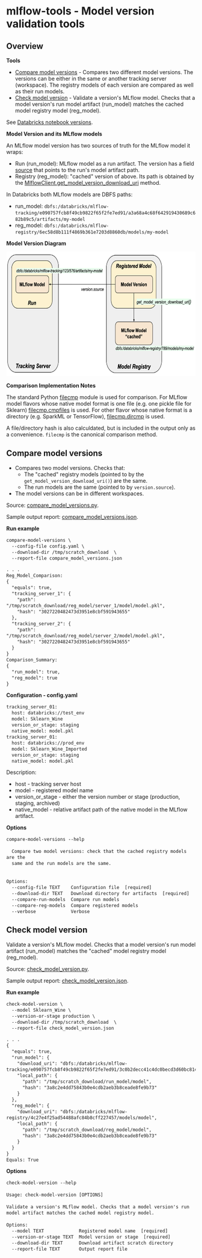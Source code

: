 # mlflow-tools - Model version validation tools


## Overview

**Tools**
* [Compare model versions](#Compare-model-versions) - Compares two different model versions. The versions can be
either in the same or another tracking server (workspace). 
The registry models of each version are compared as well as their run models.
* [Check model version](#Check-model-version) - Validate a version's MLflow model. Checks that a model version's run model artifact (run_model) matches the cached model registry model (reg_model).

See [Databricks notebook versions](databricks_notebooks/check_version).

**Model Version and its MLflow models**

An MLflow model version has two sources of truth for the MLflow model it wraps:
* Run (run_model): MLflow model as a run artifact. 
The version has a field [source](https://mlflow.org/docs/latest/python_api/mlflow.entities.html#mlflow.entities.model_registry.ModelVersion.source) that points to the run's model artifact path.
* Registry (reg_model): "cached" version of above. Its path is obtained by the 
[MlflowClient.get_model_version_download_uri](https://mlflow.org/docs/latest/python_api/mlflow.client.html#mlflow.client.MlflowClient.get_model_version_download_uri) method.

In Databricks both MLflow models are DBFS paths:
* run_model: `dbfs:/databricks/mlflow-tracking/e090757fcb8f49cb9822f65f2fe7ed91/a3a68a4c68f642919430689c682b89c5/artifacts/my-model`
* reg_model: `dbfs:/databricks/mlflow-registry/6ec58d8b111f4869b361e7203d8860db/models/my-model`


**Model Version Diagram**

<img src="docs/MLflow_Model_Version.png" height="330" />

**Comparison Implementation Notes**

The standard Python [filecmp](https://docs.python.org/3/library/filecmp.html) module is used for comparison.
For MLflow model flavors whose native model format is one file (e.g. one pickle file for Sklearn) 
[filecmp.cmpfiles](https://docs.python.org/3/library/filecmp.html#filecmp.cmpfiles)  is used.
For other flavor whose native format is a directory (e.g. SparkML or TensorFlow), [filecmp.dircmp](https://docs.python.org/3/library/filecmp.html#filecmp.dircmp) is used.

A file/directory hash is also calculdated, but is included in the output only as a convenience. 
`filecmp` is the canonical comparison method.


## Compare model versions

* Compares two model versions. Checks that:
  * The "cached" registry models (pointed to by the `get_model_version_download_uri()`) are the same.
  * The run models are the same (pointed to by `version.source`).
* The model versions can be in different workspaces.

Source: [compare_model_versions.py](mlflow_tools/check_version/compare_model_versions.py).

Sample output report: [compare_model_versions.json](samples/check_version/compare_model_versions.json).

**Run example**
```
compare-model-versions \
  --config-file config.yaml \
  --download-dir /tmp/scratch_download  \
  --report-file compare_model_versions.json
```
```
. . .
Reg_Model_Comparison:
{   
  "equals": true,
  "tracking_server_1": {
    "path": "/tmp/scratch_download/reg_model/server_1/model/model.pkl",
    "hash": "3027220482473d3951e8cbf591943655"
  },
  "tracking_server_2": {
    "path": "/tmp/scratch_download/reg_model/server_2/model/model.pkl",
    "hash": "3027220482473d3951e8cbf591943655"
  } 
}   
Comparison_Summary:
{     
  "run_model": true,
  "reg_model": true
} 
```

**Configuration - config.yaml**
```
tracking_server_01:
  host: databricks://test_env
  model: Sklearn_Wine
  version_or_stage: staging
  native_model: model.pkl
tracking_server_01:
  host: databricks://prod_env
  model: Sklearn_Wine_Imported
  version_or_stage: staging
  native_model: model.pkl
```
Description:
* host - tracking server host
* model - registered model name
* version_or_stage - either the version number or stage (production, staging, archived)
* native_model - relative artifact path of the native model in the MLflow artifact.


**Options**

```
compare-model-versions --help

  Compare two model versions: check that the cached registry models are the
  same and the run models are the same.


Options:
  --config-file TEXT    Configuration file  [required]
  --download-dir TEXT   Download directory for artifacts  [required]
  --compare-run-models  Compare run models
  --compare-reg-models  Compare registered models
  --verbose             Verbose
```

## Check model version

Validate a version's MLflow model. Checks that a model version's run model artifact (run_model) matches the "cached" model registry model (reg_model).


Source: [check_model_version.py](mlflow_tools/check_version/check_model_version.py).

Sample output report: [check_model_version.json](samples/check_version/check_model_version.json).

**Run example**
```
check-model-version \
  --model Sklearn_Wine \
  --version-or-stage production \
  --download-dir /tmp/scratch_download  \
  --report-file check_model_version.json
```
```
. . .
{
  "equals": true,
  "run_model": {
    "download_uri": "dbfs:/databricks/mlflow-tracking/e090757fcb8f49cb9822f65f2fe7ed91/3c0b2decc41c4dc0becd3d60bc814a4d/artifacts/model",
    "local_path": {
      "path": "/tmp/scratch_download/run_model/model",
      "hash": "3a8c2e4dd75843b0e4cdb2aeb3b8ceade8fe9b73"
    }
  },
  "reg_model": {
    "download_uri": "dbfs:/databricks/mlflow-registry/4c27e4f25ad54488afc84b8cff227457/models/model",
    "local_path": {
      "path": "/tmp/scratch_download/reg_model/model",
      "hash": "3a8c2e4dd75843b0e4cdb2aeb3b8ceade8fe9b73"
    }
  }
}
Equals: True
```

**Options**
```
check-model-version --help

Usage: check-model-version [OPTIONS]

Validate a version's MLflow model. Checks that a model version's run model artifact matches the cached model registry model.

Options:
  --model TEXT             Registered model name  [required]
  --version-or-stage TEXT  Model version or stage  [required]
  --download-dir TEXT      Download artifact scratch directory
  --report-file TEXT       Output report file
```
